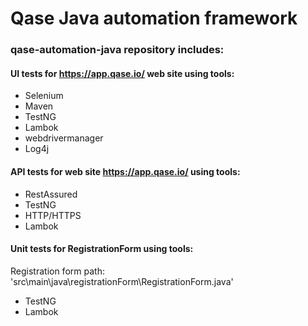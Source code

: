 # Qase Java automation framework

### qase-automation-java repository includes:

#### UI tests for https://app.qase.io/ web site using tools:

- Selenium
- Maven
- TestNG
- Lambok
- webdrivermanager
- Log4j

#### API tests for web site https://app.qase.io/ using tools:

- RestAssured
- TestNG
- HTTP/HTTPS
- Lambok

#### Unit tests for RegistrationForm using tools:
Registration form path: 'src\main\java\registrationForm\RegistrationForm.java'

- TestNG
- Lambok
